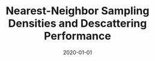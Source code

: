 ---
title: "Nearest-Neighbor Sampling Densities and Descattering Performance"
collection: talks
type: "Talk"
permalink: /talks/2020_nearest-neighbor_sampling
venue: "Signals, Learning, and Imaging Group presentation"
date: 2020-01-01
location: "East Lansing, MI"
---